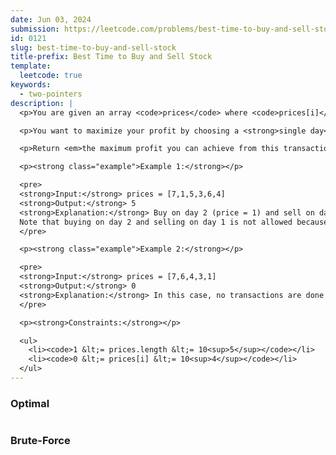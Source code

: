 ```yaml
---
date: Jun 03, 2024
submission: https://leetcode.com/problems/best-time-to-buy-and-sell-stock/submissions/1276682862
id: 0121
slug: best-time-to-buy-and-sell-stock
title-prefix: Best Time to Buy and Sell Stock
template:
  leetcode: true
keywords:
  - two-pointers
description: |
  <p>You are given an array <code>prices</code> where <code>prices[i]</code> is the price of a given stock on the <code>i<sup>th</sup></code> day.</p>

  <p>You want to maximize your profit by choosing a <strong>single day</strong> to buy one stock and choosing a <strong>different day in the future</strong> to sell that stock.</p>

  <p>Return <em>the maximum profit you can achieve from this transaction</em>. If you cannot achieve any profit, return <code>0</code>.</p>

  <p><strong class="example">Example 1:</strong></p>

  <pre>
  <strong>Input:</strong> prices = [7,1,5,3,6,4]
  <strong>Output:</strong> 5
  <strong>Explanation:</strong> Buy on day 2 (price = 1) and sell on day 5 (price = 6), profit = 6-1 = 5.
  Note that buying on day 2 and selling on day 1 is not allowed because you must buy before you sell.
  </pre>

  <p><strong class="example">Example 2:</strong></p>

  <pre>
  <strong>Input:</strong> prices = [7,6,4,3,1]
  <strong>Output:</strong> 0
  <strong>Explanation:</strong> In this case, no transactions are done and the max profit = 0.
  </pre>

  <p><strong>Constraints:</strong></p>

  <ul>
    <li><code>1 &lt;= prices.length &lt;= 10<sup>5</sup></code></li>
    <li><code>0 &lt;= prices[i] &lt;= 10<sup>4</sup></code></li>
  </ul>
---
```


### Optimal

```ts {include="index.ts"}

```

### Brute-Force

```ts {include="bruteforce.ts"}

```
